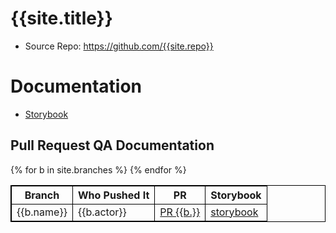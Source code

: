 # {{site.title}}

* Source Repo: <https://github.com/{{site.repo}}>

# Documentation

* [Storybook](storybook)

## Pull Request QA Documentation

<style>
table, th, td {
  border: 1px solid black;
  border-collapse: collapse;
}
tr:nth-child(even) {background-color: #f2f2f2;}
</style>

<table>
<thead>
<tr>
<th>Branch</th>
<th>Who Pushed It</th>
<th>PR</th>
<th>Storybook</th>
</tr>
</thead>
<tbody>
{% for b in site.branches %}
<tr>
<td>{{b.name}}</td>
<td>{{b.actor}}</td>
<td><a href="{{b.pull_request_url}}">PR {{b.}}</a></td>
<td><a href="storybook-qa/{{b.name}}">storybook</a></td>
</tr>
{% endfor %}
</tbody>
</table>

